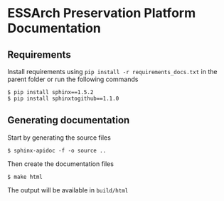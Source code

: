# ESSArch Preservation Platform Documentation

## Requirements
Install requirements using `pip install -r requirements_docs.txt` in the parent folder or run the following commands

```
$ pip install sphinx==1.5.2
$ pip install sphinxtogithub==1.1.0

```

## Generating documentation

Start by generating the source files

```
$ sphinx-apidoc -f -o source ..
```

Then create the documentation files

```
$ make html
```

The output will be available in `build/html`
